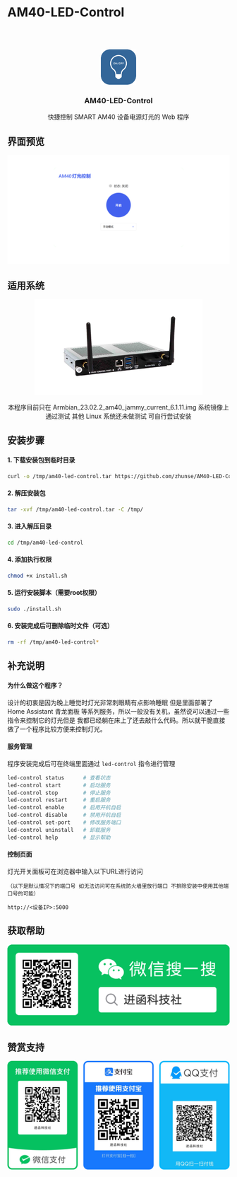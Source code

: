 # AM40-LED-Control
<br/>
<br/>
<p align="center">
    <img src="image/logo.png" alt="Logo" width="80" height="80">
</p>

<h3 align="center">AM40-LED-Control</h3>
<p align="center">
    快捷控制 SMART AM40 设备电源灯光的 Web 程序
</p>

## 界面预览

![](image/Demoa.png)

## 适用系统

<p align="center">
    <img src="image/am40.png" alt="Logo" width="380">
</p>

<p align="center">本程序目前只在 Armbian_23.02.2_am40_jammy_current_6.1.11.img 系统镜像上通过测试 其他 Linux 系统还未做测试 可自行尝试安装</p>

## 安装步骤

#### 1. 下载安装包到临时目录
```bash
curl -o /tmp/am40-led-control.tar https://github.com/zhunse/AM40-LED-Control/releases/download/V1.0/am40-led-control.tar
```

#### 2. 解压安装包
```bash
tar -xvf /tmp/am40-led-control.tar -C /tmp/
```
#### 3. 进入解压目录
```bash
cd /tmp/am40-led-control
```

#### 4. 添加执行权限
```bash
chmod +x install.sh
```

#### 5. 运行安装脚本（需要root权限）
```bash
sudo ./install.sh
```
#### 6. 安装完成后可删除临时文件（可选）
```bash
rm -rf /tmp/am40-led-control*
```

## 补充说明

#### 为什么做这个程序？

设计的初衷是因为晚上睡觉时灯光非常刺眼睛有点影响睡眠 但是里面部署了 Home Assistant 青龙面板 等系列服务，所以一般没有关机，虽然说可以通过一些指令来控制它的灯光但是 我都已经躺在床上了还去敲什么代码。所以就干脆直接做了一个程序比较方便来控制灯光。

#### 服务管理

程序安装完成后可在终端里面通过 `led-control` 指令进行管理

```bash
led-control status      # 查看状态
led-control start       # 启动服务
led-control stop        # 停止服务
led-control restart     # 重启服务
led-control enable      # 启用开机自启
led-control disable     # 禁用开机自启
led-control set-port    # 修改服务端口
led-control uninstall   # 卸载服务
led-control help        # 显示帮助
```
#### 控制页面

灯光开关面板可在浏览器中输入以下URL进行访问

 `（以下是默认情况下的端口号 如无法访问可在系统防火墙里放行端口 不排除安装中使用其他端口号的可能）`

```url
http://<设备IP>:5000
```
## 获取帮助

![](image/wxz.png)

## 赞赏支持

![](image/pay.png)
